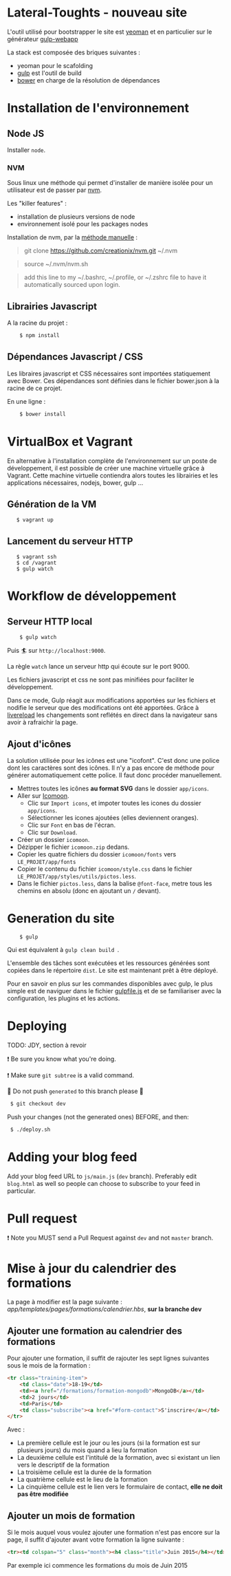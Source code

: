 # Lateral-Toughts - nouveau site


L'outil utilisé pour bootstrapper le site est [yeoman](http://yeoman.io/) et en particulier sur le générateur [gulp-webapp](https://github.com/yeoman/generator-gulp-webapp)

La stack est composée des briques suivantes :
 * yeoman pour le scafolding
 * [gulp](http://gulpjs.com/) est l'outil de build
 * [bower](http://bower.io/) en charge de la résolution de dépendances


# Installation de l'environnement

## Node JS

Installer `node`.


### NVM

Sous linux une méthode qui permet d'installer de manière isolée pour un utilisateur est de passer par [nvm](https://github.com/creationix/nvm).

Les "killer features" :
 * installation de plusieurs versions de node 
 * environnement isolé pour les packages nodes

Installation de nvm, par la [méthode manuelle](https://github.com/creationix/nvm#manual-install) :

> git clone https://github.com/creationix/nvm.git ~/.nvm

> source ~/.nvm/nvm.sh

> add this line to my ~/.bashrc, ~/.profile, or ~/.zshrc file to have it automatically sourced upon login.



## Librairies Javascript

A la racine du projet :

``` bash
    $ npm install
```


## Dépendances Javascript / CSS

Les libraires javascript et CSS nécessaires sont importées statiquement avec Bower.
Ces dépendances sont définies dans le fichier bower.json à la racine de ce projet.

En une ligne :

``` bash
    $ bower install
```

# VirtualBox et Vagrant

En alternative à l'installation complète de l'environnement sur un poste de développement, il est possible de créer une machine virtuelle grâce à Vagrant.
Cette machine virtuelle contiendra alors toutes les librairies et les applications nécessaires, nodejs, bower, gulp ...

## Génération de la VM

```
   $ vagrant up
```

## Lancement du serveur HTTP

```
   $ vagrant ssh
   $ cd /vagrant
   $ gulp watch
```

# Workflow de développement

## Serveur HTTP local
```
    $ gulp watch
```

Puis :surfer: sur `http://localhost:9000`.

La règle ```watch``` lance un serveur http qui écoute sur le port 9000.

Les fichiers javascript et css ne sont pas minifiées pour faciliter le développement.

Dans ce mode, Gulp réagit aux modifications apportées sur les fichiers et nodifie le serveur que des modifications ont été apportées. Grâce à [livereload](http://livereload.com/) les changements sont reflétés en direct dans la navigateur sans avoir à rafraichir la page.

## Ajout d'icônes

La solution utilisée pour les icônes est une "icofont". C'est donc une police dont les caractères sont des icônes.
Il n'y a pas encore de méthode pour générer automatiquement cette police. Il faut donc procéder manuellement.

* Mettres toutes les icônes **au format SVG** dans le dossier ```app/icons```.
* Aller sur [Icomoon](http://icomoon.io/app/#/select).
    * Clic sur ```Import icons```, et impoter toutes les icones du dossier ```app/icons```.
    * Sélectionner les icones ajoutées (elles deviennent oranges).
    * Clic sur ```Font``` en bas de l'écran.
    * Clic sur ```Download```.
* Créer un dossier ```icomoon```.
* Dézipper le fichier ```icomoon.zip``` dedans.
* Copier les quatre fichiers du dossier ```icomoon/fonts``` vers ```LE_PROJET/app/fonts```
* Copier le contenu du fichier ```icomoon/style.css``` dans le fichier ```LE_PROJET/app/styles/utils/pictos.less```.
* Dans le fichier ```pictos.less```, dans la balise ```@font-face```, metre tous les chemins en absolu (donc en ajoutant un ```/``` devant).

# Generation du site


```
    $ gulp
```

Qui est équivalent à ```gulp clean build ```.

L'ensemble des tâches sont exécutées et les ressources générées sont copiées dans le répertoire ```dist```. Le site est maintenant prêt à être déployé.

Pour en savoir en plus sur les commandes disponibles avec gulp, le plus simple est de naviguer dans le fichier [gulpfile.js](gulpfile.js) et de se familiariser avec la configuration, les plugins et les actions.


# Deploying

TODO: JDY, section à revoir

:exclamation: Be sure you know what you're doing.

:exclamation: Make sure `git subtree` is a valid command.

:poop: Do not push `generated` to this branch please :poop:

```bash
 $ git checkout dev
```

Push your changes (not the generated ones) BEFORE, and then:

```bash
 $ ./deploy.sh
```

# Adding your blog feed

Add your blog feed URL to `js/main.js` (`dev` branch).
Preferably edit `blog.html` as well so people can choose to subscribe to your feed in particular.

# Pull request

:exclamation: Note you MUST send a Pull Request against `dev` and not `master` branch.

# Mise à jour du calendrier des formations

La page à modifier est la page suivante : _app/templates/pages/formations/calendrier.hbs_, **sur la branche dev**

## Ajouter une formation au calendrier des formations

Pour ajouter une formation, il suffit de rajouter les sept lignes suivantes sous le mois de la formation :

```html
<tr class="training-item">
    <td class="date">18-19</td>
    <td><a href="/formations/formation-mongodb">MongoDB</a></td>
    <td>2 jours</td>
    <td>Paris</td>
    <td class="subscribe"><a href="#form-contact">S'inscrire</a></td>
</tr>
```

Avec :

* La première cellule est le jour ou les jours (si la formation est sur plusieurs jours) du mois quand a lieu la formation
* La deuxième cellule est l'intitulé de la formation, avec si existant un lien vers le descriptif de la formation
* La troisième cellule est la durée de la formation
* La quatrième cellule est le lieu de la formation
* La cinquième cellule est le lien vers le formulaire de contact, **elle ne doit pas être modifiée** 

## Ajouter un mois de formation

Si le mois auquel vous voulez ajouter une formation n'est pas encore sur la page, il suffit d'ajouter avant votre formation la ligne suivante : 

```html
<tr><td colspan="5" class="month"><h4 class="title">Juin 2015</h4></td></tr>
```

Par exemple ici commence les formations du mois de Juin 2015
